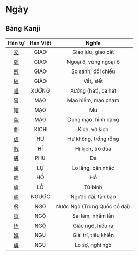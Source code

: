 
# Ngày

## Bảng Kanji

| Hán tự | Hán Việt | Nghĩa |
| :---: | :---: | :---: |
| [交](https://www.tiengnhatdongian.com/kanji/giai-nghia-kanji-%E4%BA%A4) | GIAO | Giao lưu, giao cắt |
| [郊](https://www.tiengnhatdongian.com/kanji/giai-nghia-kanji-%E9%83%8A) | GIAO | Ngoại ô, vùng ngoại ô |
| [較](https://www.tiengnhatdongian.com/kanji/giai-nghia-kanji-%E8%BC%83) | GIÁO | So sánh, đối chiếu |
| [絞](https://www.tiengnhatdongian.com/kanji/giai-nghia-kanji-%E7%B5%9E) | GIẢO | Vắt, siết |
| [唱](https://www.tiengnhatdongian.com/kanji/giai-nghia-kanji-%E5%94%B1) | XƯỚNG | Xướng (hát), ca hát |
| [冒](https://www.tiengnhatdongian.com/kanji/giai-nghia-kanji-%E5%86%92) | MẠO | Mạo hiểm, mạo phạm |
| [帽](https://www.tiengnhatdongian.com/kanji/giai-nghia-kanji-%E5%B8%BD) | MẠO | Mũ |
| [貌](https://www.tiengnhatdongian.com/kanji/giai-nghia-kanji-%E8%B2%8C) | MẠO | Dung mạo, hình dạng |
| [劇](https://www.tiengnhatdongian.com/kanji/giai-nghia-kanji-%E5%8A%87) | KỊCH | Kịch, vở kịch |
| [虚](https://www.tiengnhatdongian.com/kanji/giai-nghia-kanji-%E8%99%9A) | HƯ | Hư không, trống rỗng |
| [戯](https://www.tiengnhatdongian.com/kanji/giai-nghia-kanji-%E6%88%AF) | HÍ | Hí kịch, trò đùa |
| [膚](https://www.tiengnhatdongian.com/kanji/giai-nghia-kanji-%E8%86%9A) | PHU | Da |
| [慮](https://www.tiengnhatdongian.com/kanji/giai-nghia-kanji-%E6%85%AE) | LỰ | Lo lắng, cân nhắc |
| [虎](https://www.tiengnhatdongian.com/kanji/giai-nghia-kanji-%E8%99%8E) | HỔ | Hổ |
| [虜](https://www.tiengnhatdongian.com/kanji/giai-nghia-kanji-%E8%99%9C) | LỖ | Tù binh |
| [虐](https://www.tiengnhatdongian.com/kanji/giai-nghia-kanji-%E8%99%90) | NGƯỢC | Ngược đãi, tàn bạo |
| [呉](https://www.tiengnhatdongian.com/kanji/giai-nghia-kanji-%E5%91%89) | NGÔ | Nước Ngô (Trung Quốc cổ đại) |
| [誤](https://www.tiengnhatdongian.com/kanji/giai-nghia-kanji-%E8%AA%A4) | NGỘ | Sai lầm, nhầm lẫn |
| [悟](https://www.tiengnhatdongian.com/kanji/giai-nghia-kanji-%E6%82%9F) | NGỘ | Giác ngộ, hiểu ra |
| [娯](https://www.tiengnhatdongian.com/kanji/giai-nghia-kanji-%E5%A8%AF) | NGU | Giải trí, tiêu khiển |
| [虞](https://www.tiengnhatdongian.com/kanji/giai-nghia-kanji-%E8%99%9E) | NGU | Lo sợ, nghi ngờ |

